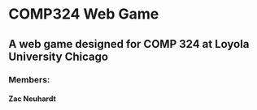 # COMP324 Web Game
## A web game designed for COMP 324 at Loyola University Chicago

### Members:
#### Zac Neuhardt
